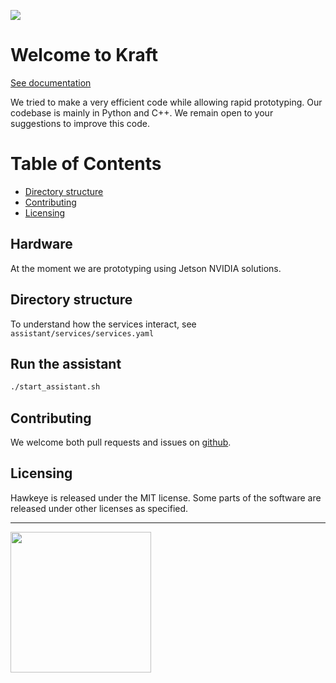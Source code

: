 [![](http://kltzcbearing.com/en/Skin/blue/images/bannerskf.jpg)](#)

Welcome to Kraft
======

[See documentation](https://lucasclerisse.github.io/Kraft/)
 
 We tried to make a very efficient code while allowing rapid prototyping. Our codebase is mainly in Python and C++. We remain open to your suggestions to improve this code.
 
Table of Contents
=======================

* [Directory structure](#directory-structure)
* [Contributing](#contributing)
* [Licensing](#licensing)


Hardware
------

At the moment we are prototyping using Jetson NVIDIA solutions.

Directory structure
------


To understand how the services interact, see `assistant/services/services.yaml`


Run the assistant
------

```bash
./start_assistant.sh
```

Contributing
------

We welcome both pull requests and issues on [github](https://github.com/lucasclerisse/Hawkeye).

Licensing
------

Hawkeye is released under the MIT license. Some parts of the software are released under other licenses as specified.

---

<img src="https://cdn-images-1.medium.com/max/1600/1*C87EjxGeMPrkTuVRVWVg4w.png" width="225"></img>
